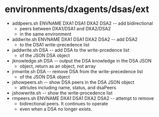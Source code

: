 # environments/dxagents/dsas/ext
* addpeers.sh ENVNAME DXA1 DSA1 DXA2 DSA2 -- add bidirectional
	* peers between DXA1/DSA1 and DXA2/DSA2
	* in the same environment
* addwrite.sh ENVNAME DXA1 DSA1 DXA2 DSA2 -- add DSA2
	* to the DSA1 write-precedence list
* jaddwrite.sh DSA -- add DSA to the write-prcedence list
	* of the JSON DSA object
* jknowledge.sh DSA -- output the DSA knowledge in the DSA JSON
	* object, return as an object, not array 
* jrmwrite.sh DSA -- remove DSA from the write-precedence list
	* of the JSON DSA object
* jshowpeers.sh -- show DSA peers in the DSA JSON object
	* attriutes including name, status, and dsaPeers
* jshowwrite.sh -- show the write-procedence list
* rmpeers.sh ENVNAME DXA1 DSA1 DXA2 DSA2 -- attempt to remove
	* bidirectional peers. It continues to operate
	* even when a DSA no longer exists.
